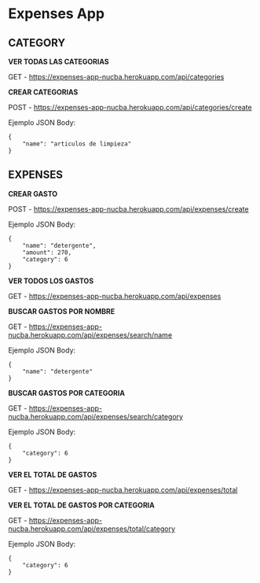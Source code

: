 # Expenses App 


## CATEGORY



 **VER TODAS LAS CATEGORIAS**
 
 

GET - https://expenses-app-nucba.herokuapp.com/api/categories

 **CREAR CATEGORIAS**

POST - https://expenses-app-nucba.herokuapp.com/api/categories/create

Ejemplo JSON Body: 
```
{
    "name": "articulos de limpieza"
}
```
 


## EXPENSES




 **CREAR GASTO**

POST - https://expenses-app-nucba.herokuapp.com/api/expenses/create

Ejemplo JSON Body: 
```
{
    "name": "detergente",
    "amount": 270,
    "category": 6
}
```

 **VER TODOS LOS GASTOS**

GET - https://expenses-app-nucba.herokuapp.com/api/expenses

 **BUSCAR GASTOS POR NOMBRE**

GET - https://expenses-app-nucba.herokuapp.com/api/expenses/search/name

Ejemplo JSON Body:
```
{
    "name": "detergente"
}
```
 **BUSCAR GASTOS POR CATEGORIA**

GET - https://expenses-app-nucba.herokuapp.com/api/expenses/search/category

Ejemplo JSON Body: 
```
{
    "category": 6
}
```
 **VER EL TOTAL DE GASTOS**

GET - https://expenses-app-nucba.herokuapp.com/api/expenses/total

 **VER EL TOTAL DE GASTOS POR CATEGORIA**

GET - https://expenses-app-nucba.herokuapp.com/api/expenses/total/category

Ejemplo JSON Body:
```
{
    "category": 6
}
```
